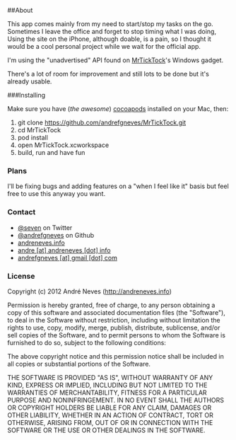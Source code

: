 ##About

This app comes mainly from my need to start/stop my tasks on the go. Sometimes I leave the office and forget to stop timing what I was doing, Using the site on the iPhone, although doable, is a pain, so I thought it would be a cool personal project while we wait for the official app.

I'm using the "unadvertised" API found on <a href="http://mrticktock.com">MrTickTock</a>'s Windows gadget.

There's a lot of room for improvement and still lots to be done but it's already usable.


###Installing

Make sure you have (*the awesome*) [cocoapods](http://cocoapods.org) installed on your Mac, then:

1. git clone https://github.com/andrefgneves/MrTickTock.git
2. cd MrTickTock
3. pod install
4. open MrTickTock.xcworkspace
5. build, run and have fun


### Plans

I'll be fixing bugs and adding features on a "when I feel like it" basis but feel free to use this anyway you want.


### Contact

* [@seven](https://twitter.com/seven) on Twitter
* [@andrefgneves](https://github.com/andrefgneves) on Github
* <a href="http://andreneves.info">andreneves.info</a>
* <a href="mailto:andre@andreneves.info">andre [at] andreneves [dot] info</a>
* <a href="mailto:andrefgneves@gmail.com">andrefgneves [at] gmail [dot] com</a>


### License

Copyright (c) 2012 André Neves (http://andreneves.info)

Permission is hereby granted, free of charge, to any person obtaining a copy of this software and associated documentation files (the "Software"), to deal in the Software without restriction, including without limitation the rights to use, copy, modify, merge, publish, distribute, sublicense, and/or sell copies of the Software, and to permit persons to whom the Software is
furnished to do so, subject to the following conditions:

The above copyright notice and this permission notice shall be included in all copies or substantial portions of the Software.

THE SOFTWARE IS PROVIDED "AS IS", WITHOUT WARRANTY OF ANY KIND, EXPRESS OR IMPLIED, INCLUDING BUT NOT LIMITED TO THE WARRANTIES OF MERCHANTABILITY, FITNESS FOR A PARTICULAR PURPOSE AND NONINFRINGEMENT. IN NO EVENT SHALL THE AUTHORS OR COPYRIGHT HOLDERS BE LIABLE FOR ANY CLAIM, DAMAGES OR OTHER LIABILITY, WHETHER IN AN ACTION OF CONTRACT, TORT OR OTHERWISE, ARISING FROM, OUT OF OR IN CONNECTION WITH THE SOFTWARE OR THE USE OR OTHER DEALINGS IN THE SOFTWARE.
